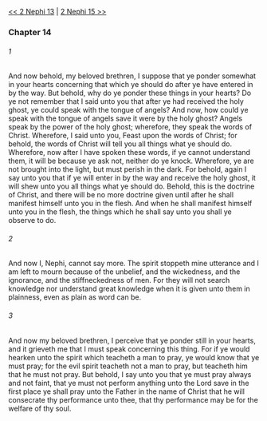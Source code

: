 [<< 2 Nephi 13](2%20Nephi%2013)  |  [2 Nephi 15 >>](2%20Nephi%2015)

### Chapter 14
###### 1
And now behold, my beloved brethren, I suppose that ye ponder somewhat in your hearts concerning that which ye should do after ye have entered in by the way. But behold, why do ye ponder these things in your hearts? Do ye not remember that I said unto you that after ye had received the holy ghost, ye could speak with the tongue of angels? And now, how could ye speak with the tongue of angels save it were by the holy ghost? Angels speak by the power of the holy ghost; wherefore, they speak the words of Christ. Wherefore, I said unto you, Feast upon the words of Christ; for behold, the words of Christ will tell you all things what ye should do. Wherefore, now after I have spoken these words, if ye cannot understand them, it will be because ye ask not, neither do ye knock. Wherefore, ye are not brought into the light, but must perish in the dark. For behold, again I say unto you that if ye will enter in by the way and receive the holy ghost, it will shew unto you all things what ye should do. Behold, this is the doctrine of Christ, and there will be no more doctrine given until after he shall manifest himself unto you in the flesh. And when he shall manifest himself unto you in the flesh, the things which he shall say unto you shall ye observe to do.

###### 2
And now I, Nephi, cannot say more. The spirit stoppeth mine utterance and I am left to mourn because of the unbelief, and the wickedness, and the ignorance, and the stiffneckedness of men. For they will not search knowledge nor understand great knowledge when it is given unto them in plainness, even as plain as word can be.

###### 3
And now my beloved brethren, I perceive that ye ponder still in your hearts, and it grieveth me that I must speak concerning this thing. For if ye would hearken unto the spirit which teacheth a man to pray, ye would know that ye must pray; for the evil spirit teacheth not a man to pray, but teacheth him that he must not pray. But behold, I say unto you that ye must pray always and not faint, that ye must not perform anything unto the Lord save in the first place ye shall pray unto the Father in the name of Christ that he will consecrate thy performance unto thee, that thy performance may be for the welfare of thy soul.